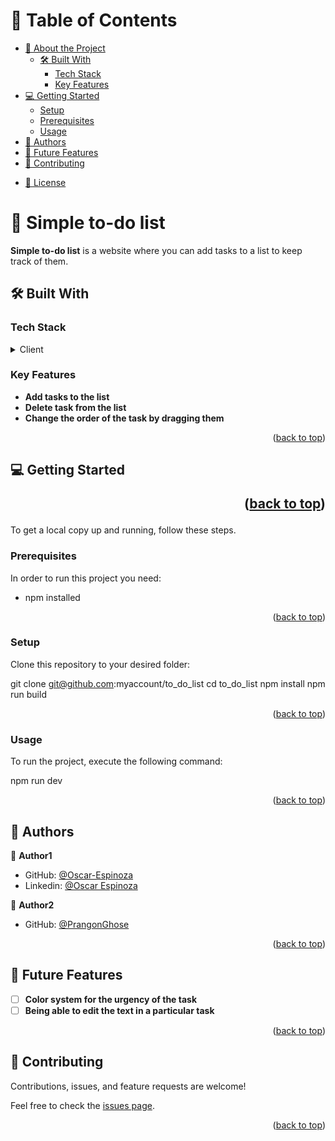 <a name="readme-top"></a>

<!-- TABLE OF CONTENTS -->

# 📗 Table of Contents

- [📖 About the Project](#about-project)
  - [🛠 Built With](#built-with)
    - [Tech Stack](#tech-stack)
    - [Key Features](#key-features)
  <!-- - [🚀 Live Demo](#live-demo) -->
- [💻 Getting Started](#getting-started)
  - [Setup](#setup)
  - [Prerequisites](#prerequisites)
  <!-- - [Install](#install) -->
  - [Usage](#usage)
  <!-- - [Run tests](#run-tests) -->
  <!-- - [Deployment](#triangular_flag_on_post-deployment) -->
- [👥 Authors](#authors)
- [🔭 Future Features](#future-features)
- [🤝 Contributing](#contributing)
<!-- - [⭐️ Show your support](#support)
- [🙏 Acknowledgements](#acknowledgements)
- [❓ FAQ](#faq) -->
- [📝 License](#license)

<!-- PROJECT DESCRIPTION -->

# 📖 Simple to-do list <a name="about-project"></a>


**Simple to-do list** is a website where you can add tasks to a list to keep track of them.

## 🛠 Built With <a name="built-with"></a>

### Tech Stack <a name="tech-stack"></a>

<details>
  <summary>Client</summary>
  <ul>
    <li><a href="">Javascript</a></li>
    <li><a href="">HTML</a></li>
    <li><a href="">CSS</a></li>
    <li><a href="">Sass</a></li>
    <li><a href="">Webpack</a></li>
  </ul>
</details>

<!-- Features -->

### Key Features <a name="key-features"></a>

- **Add tasks to the list**
- **Delete task from the list**
- **Change the order of the task by dragging them**

<p align="right">(<a href="#readme-top">back to top</a>)</p>

<!-- LIVE DEMO -->

<!-- ## 🚀 Live Demo <a name="live-demo"></a>

> Add a link to your deployed project.

- [Live Demo Link](https://yourdeployedapplicationlink.com)

<p align="right">(<a href="#readme-top">back to top</a>)</p> -->

<!-- GETTING STARTED -->

## 💻 Getting Started <a name="getting-started"></a> <p align="right">(<a href="#readme-top">back to top</a>)</p>

To get a local copy up and running, follow these steps.

### Prerequisites

In order to run this project you need:

- npm installed

<p align="right">(<a href="#readme-top">back to top</a>)</p>

### Setup

Clone this repository to your desired folder:

  git clone git@github.com:myaccount/to_do_list
  cd to_do_list
  npm install
  npm run build

<p align="right">(<a href="#readme-top">back to top</a>)</p>

### Usage

To run the project, execute the following command:

 npm run dev

<p align="right">(<a href="#readme-top">back to top</a>)</p>

## 👥 Authors <a name="authors"></a>

👤 **Author1**

- GitHub: [@Oscar-Espinoza](https://github.com/Oscar-Espinoza)
- Linkedin: [@Oscar Espinoza](https://www.linkedin.com/in/oscar-espinoza-68a398a8)

👤 **Author2**

- GitHub: [@PrangonGhose](https://github.com/PrangonGhose)

<p align="right">(<a href="#readme-top">back to top</a>)</p>

<!-- FUTURE FEATURES -->

## 🔭 Future Features <a name="future-features"></a>

- [ ] **Color system for the urgency of the task**
- [ ] **Being able to edit the text in a particular task**

<p align="right">(<a href="#readme-top">back to top</a>)</p>

<!-- CONTRIBUTING -->

## 🤝 Contributing <a name="contributing"></a>

Contributions, issues, and feature requests are welcome!

Feel free to check the [issues page](https://github.com/Oscar-Espinoza/to_do_list/issues).

<p align="right">(<a href="#readme-top">back to top</a>)</p>

<!-- ## 📝 License <a name="license"></a>

This project is [MIT](./LICENSE) licensed. -->

<!-- <p align="right">(<a href="#readme-top">back to top</a>)</p> -->
